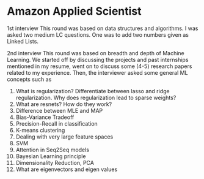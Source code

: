 # Amazon Applied Scientist

1st interview
This round was based on data structures and algorithms. I was asked two medium LC questions. One was to add two numbers given as Linked Lists.

2nd interview
This round was based on breadth and depth of Machine Learning.
We started off by discussing the projects and past internships mentioned in my resume, went on to discuss some (4-5) research papers related to my experience.
Then, the interviewer asked some general ML concepts such as
1) What is regularization? Differentiate between lasso and ridge regularization. Why does regularization lead to sparse weights?
2) What are resnets? How do they work?
3) Difference between MLE and MAP
4) Bias-Variance Tradeoff
5) Precision-Recall in classification
6) K-means clustering
7) Dealing with very large feature spaces
8) SVM
9) Attention in Seq2Seq models
10) Bayesian Learning principle
11) Dimensionality Reduction, PCA
12) What are eigenvectors and eigen values